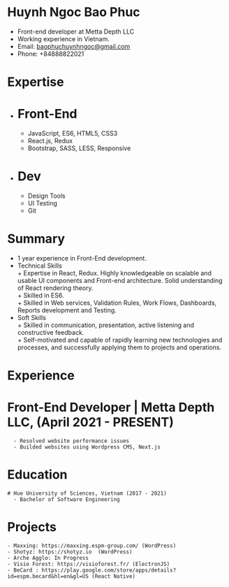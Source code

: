# Huynh Ngoc Bao Phuc
  - Front-end developer at Metta Depth LLC </br>
  - Working experience in Vietnam.</br>
  - Email: baophuchuynhngoc@gmail.com</br>
  - Phone: +84888822021</br>
# Expertise
  - # Front-End
    + JavaScript, ES6, HTML5, CSS3
    + React.js, Redux
    + Bootstrap, SASS, LESS, Responsive
  - # Dev
    + Design Tools
    + UI Testing
    + Git
# Summary
   - 1 year experience in Front-End development.
   - Technical Skills</br>
    + Expertise in React, Redux. Highly knowledgeable on scalable and usable UI components and Front-end architecture. Solid understanding of React rendering theory.</br>
    + Skilled in ES6.</br>
    + Skilled in  Web services, Validation Rules, Work Flows, Dashboards, Reports development and Testing.</br>
   - Soft Skills</br>
    + Skilled in communication, presentation, active listening and constructive feedback.</br>
    + Self-motivated and capable of rapidly learning new technologies and processes, and successfully applying them to projects and operations.</br>
 # Experience
   # Front-End Developer | Metta Depth LLC, (April 2021 - PRESENT)
      - Resolved website performance issues
      - Builded websites using Wordpress CMS, Next.js
 # Education
    # Hue University of Sciences, Vietnam (2017 - 2021)
      - Bachelor of Software Engineering
 # Projects
    - Maxxing: https://maxxing.espm-group.com/ (WordPress)
    - Shotyz: https://shotyz.io  (WordPress)
    - Arche Agglo: In Progress
    - Visio Forest: https://visioforest.fr/ (ElectronJS)
    - BeCard : https://play.google.com/store/apps/details?id=espm.becard&hl=en&gl=US (React Native)
 
    
